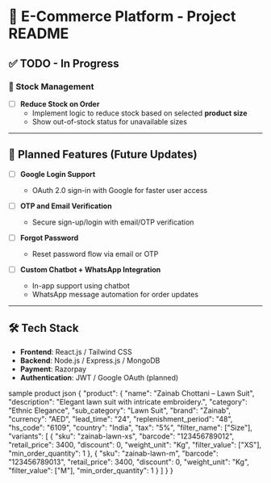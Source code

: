 # 🛒 E-Commerce Platform - Project README


## ✅ TODO - In Progress

### 🧮 Stock Management
- [ ] **Reduce Stock on Order**
  - Implement logic to reduce stock based on selected **product size**
  - Show out-of-stock status for unavailable sizes



---

## 🚀 Planned Features (Future Updates)

- [ ] **Google Login Support**
  - OAuth 2.0 sign-in with Google for faster user access

- [ ] **OTP and Email Verification**
  - Secure sign-up/login with email/OTP verification

- [ ] **Forgot Password**
  - Reset password flow via email or OTP

- [ ] **Custom Chatbot + WhatsApp Integration**
  - In-app support using chatbot
  - WhatsApp message automation for order updates

---

## 🛠 Tech Stack

- **Frontend**: React.js / Tailwind CSS  
- **Backend**: Node.js / Express.js / MongoDB  
- **Payment**: Razorpay  
- **Authentication**: JWT / Google OAuth (planned)


sample product json
{
  "product": {
    "name": "Zainab Chottani – Lawn Suit",
    "description": "Elegant lawn suit with intricate embroidery.",
    "category": "Ethnic Elegance",
    "sub_category": "Lawn Suit",
    "brand": "Zainab",
    "currency": "AED",
    "lead_time": "24",
    "replenishment_period": "48",
    "hs_code": "6109",
    "country": "India",
    "tax": "5%",
    "filter_name": ["Size"],
    "variants": [
      {
        "sku": "zainab-lawn-xs",
        "barcode": "123456789012",
        "retail_price": 3400,
        "discount": 0,
        "weight_unit": "Kg",
        "filter_value": ["XS"],
        "min_order_quantity": 1
      },
      {
        "sku": "zainab-lawn-m",
        "barcode": "123456789013",
        "retail_price": 3400,
        "discount": 0,
        "weight_unit": "Kg",
        "filter_value": ["M"],
        "min_order_quantity": 1
      }
    ]
  }
}

